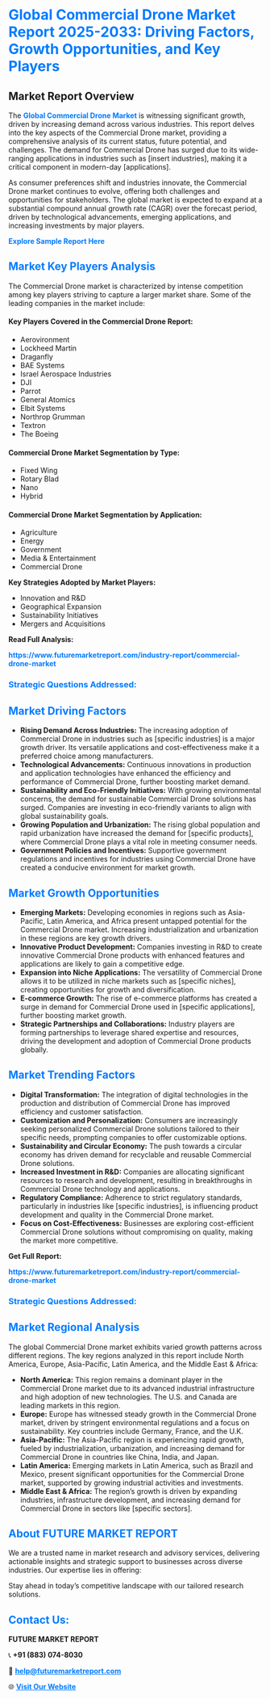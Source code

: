 <h1 style="color: #007BFF;">Global Commercial Drone Market Report 2025-2033: Driving Factors, Growth Opportunities, and Key Players</h1>

<section id="overview">
<h2>Market Report Overview</h2>
<p>The <a href="https://www.futuremarketreport.com/industry-report/commercial-drone-market" style="color: #007BFF; text-decoration: none;"><strong>Global Commercial Drone Market</strong></a> is witnessing significant growth, driven by increasing demand across various industries. This report delves into the key aspects of the Commercial Drone market, providing a comprehensive analysis of its current status, future potential, and challenges. The demand for Commercial Drone has surged due to its wide-ranging applications in industries such as [insert industries], making it a critical component in modern-day [applications].</p>
<p>As consumer preferences shift and industries innovate, the Commercial Drone market continues to evolve, offering both challenges and opportunities for stakeholders. The global market is expected to expand at a substantial compound annual growth rate (CAGR) over the forecast period, driven by technological advancements, emerging applications, and increasing investments by major players.</p>
</section>

<section id="overview">
<p><a href="https://www.futuremarketreport.com/request-sample/reportId=126254" style="color: #007BFF; text-decoration: none;"><strong>Explore Sample Report Here</strong></a></p>
</section>

<section id="key-players">
<h2 style="color: #007BFF;">Market Key Players Analysis</h2>
<p>The Commercial Drone market is characterized by intense competition among key players striving to capture a larger market share. Some of the leading companies in the market include:</p>
<h4>Key Players Covered in the Commercial Drone Report:</h4>
<ul><li>Aerovironment</li><li>Lockheed Martin</li><li>Draganfly</li><li>BAE Systems</li><li>Israel Aerospace Industries</li><li>DJI</li><li>Parrot</li><li>General Atomics</li><li>Elbit Systems</li><li>Northrop Grumman</li><li>Textron</li><li>The Boeing</li></ul>
<h4>Commercial Drone Market Segmentation by Type:</h4>
<ul><li>Fixed Wing</li><li>Rotary Blad</li><li>Nano</li><li>Hybrid</li></ul>

<h4>Commercial Drone Market Segmentation by Application:</h4>
<ul><li>Agriculture</li><li>Energy</li><li>Government</li><li>Media &amp; Entertainment</li><li>Commercial Drone</li></ul>
<p><strong>Key Strategies Adopted by Market Players:</strong></p>
<ul>
<li>Innovation and R&D</li>
<li>Geographical Expansion</li>
<li>Sustainability Initiatives</li>
<li>Mergers and Acquisitions</li>
</ul>
</section>

<section>
<p><strong>Read Full Analysis: </strong></p><a href="https://www.futuremarketreport.com/industry-report/commercial-drone-market" style="color: #007BFF; text-decoration: none;"><strong>https://www.futuremarketreport.com/industry-report/commercial-drone-market</strong></a>
<h3 style="color: #007BFF;">Strategic Questions Addressed:</h3>
</section>

<section id="driving-factors">
<h2 style="color: #007BFF;">Market Driving Factors</h2>
<ul>
<li><strong>Rising Demand Across Industries:</strong> The increasing adoption of Commercial Drone in industries such as [specific industries] is a major growth driver. Its versatile applications and cost-effectiveness make it a preferred choice among manufacturers.</li>
<li><strong>Technological Advancements:</strong> Continuous innovations in production and application technologies have enhanced the efficiency and performance of Commercial Drone, further boosting market demand.</li>
<li><strong>Sustainability and Eco-Friendly Initiatives:</strong> With growing environmental concerns, the demand for sustainable Commercial Drone solutions has surged. Companies are investing in eco-friendly variants to align with global sustainability goals.</li>
<li><strong>Growing Population and Urbanization:</strong> The rising global population and rapid urbanization have increased the demand for [specific products], where Commercial Drone plays a vital role in meeting consumer needs.</li>
<li><strong>Government Policies and Incentives:</strong> Supportive government regulations and incentives for industries using Commercial Drone have created a conducive environment for market growth.</li>
</ul>
</section>

<section id="growth-opportunities">
<h2 style="color: #007BFF;">Market Growth Opportunities</h2>
<ul>
<li><strong>Emerging Markets:</strong> Developing economies in regions such as Asia-Pacific, Latin America, and Africa present untapped potential for the Commercial Drone market. Increasing industrialization and urbanization in these regions are key growth drivers.</li>
<li><strong>Innovative Product Development:</strong> Companies investing in R&D to create innovative Commercial Drone products with enhanced features and applications are likely to gain a competitive edge.</li>
<li><strong>Expansion into Niche Applications:</strong> The versatility of Commercial Drone allows it to be utilized in niche markets such as [specific niches], creating opportunities for growth and diversification.</li>
<li><strong>E-commerce Growth:</strong> The rise of e-commerce platforms has created a surge in demand for Commercial Drone used in [specific applications], further boosting market growth.</li>
<li><strong>Strategic Partnerships and Collaborations:</strong> Industry players are forming partnerships to leverage shared expertise and resources, driving the development and adoption of Commercial Drone products globally.</li>
</ul>
</section>

<section id="trending-factors">
<h2 style="color: #007BFF;">Market Trending Factors</h2>
<ul>
<li><strong>Digital Transformation:</strong> The integration of digital technologies in the production and distribution of Commercial Drone has improved efficiency and customer satisfaction.</li>
<li><strong>Customization and Personalization:</strong> Consumers are increasingly seeking personalized Commercial Drone solutions tailored to their specific needs, prompting companies to offer customizable options.</li>
<li><strong>Sustainability and Circular Economy:</strong> The push towards a circular economy has driven demand for recyclable and reusable Commercial Drone solutions.</li>
<li><strong>Increased Investment in R&D:</strong> Companies are allocating significant resources to research and development, resulting in breakthroughs in Commercial Drone technology and applications.</li>
<li><strong>Regulatory Compliance:</strong> Adherence to strict regulatory standards, particularly in industries like [specific industries], is influencing product development and quality in the Commercial Drone market.</li>
<li><strong>Focus on Cost-Effectiveness:</strong> Businesses are exploring cost-efficient Commercial Drone solutions without compromising on quality, making the market more competitive.</li>
</ul>
</section>

<section>
<p><strong>Get Full Report: </strong></p><a href="https://www.futuremarketreport.com/industry-report/commercial-drone-market" style="color: #007BFF; text-decoration: none;"><strong>https://www.futuremarketreport.com/industry-report/commercial-drone-market</strong></a>
<h3 style="color: #007BFF;">Strategic Questions Addressed:</h3>
</section>


<section id="regional-analysis">
<h2 style="color: #007BFF;">Market Regional Analysis</h2>
<p>The global Commercial Drone market exhibits varied growth patterns across different regions. The key regions analyzed in this report include North America, Europe, Asia-Pacific, Latin America, and the Middle East & Africa:</p>
<ul>
<li><strong>North America:</strong> This region remains a dominant player in the Commercial Drone market due to its advanced industrial infrastructure and high adoption of new technologies. The U.S. and Canada are leading markets in this region.</li>
<li><strong>Europe:</strong> Europe has witnessed steady growth in the Commercial Drone market, driven by stringent environmental regulations and a focus on sustainability. Key countries include Germany, France, and the U.K.</li>
<li><strong>Asia-Pacific:</strong> The Asia-Pacific region is experiencing rapid growth, fueled by industrialization, urbanization, and increasing demand for Commercial Drone in countries like China, India, and Japan.</li>
<li><strong>Latin America:</strong> Emerging markets in Latin America, such as Brazil and Mexico, present significant opportunities for the Commercial Drone market, supported by growing industrial activities and investments.</li>
<li><strong>Middle East & Africa:</strong> The region’s growth is driven by expanding industries, infrastructure development, and increasing demand for Commercial Drone in sectors like [specific sectors].</li>
</ul>
</section>

<footer>
<h2 style="color: #007BFF;">About FUTURE MARKET REPORT</h2>
<p>We are a trusted name in market research and advisory services, delivering actionable insights and strategic support to businesses across diverse industries. Our expertise lies in offering:</p>

<p>Stay ahead in today’s competitive landscape with our tailored research solutions.</p>

<h2 style="color: #007BFF;">Contact Us:</h2>
<p><strong>FUTURE MARKET REPORT</strong></p>
<p>📞 <strong>+91 (883) 074-8030</strong></p>
<p>📧 <strong><a href="mailto:help@futuremarketreport.com" style="color: #007BFF;">help@futuremarketreport.com</a></strong></p>
<p>🌐 <strong><a href="https://www.futuremarketreport.com/" style="color: #007BFF;">Visit Our Website</a></strong></p>
</footer>
